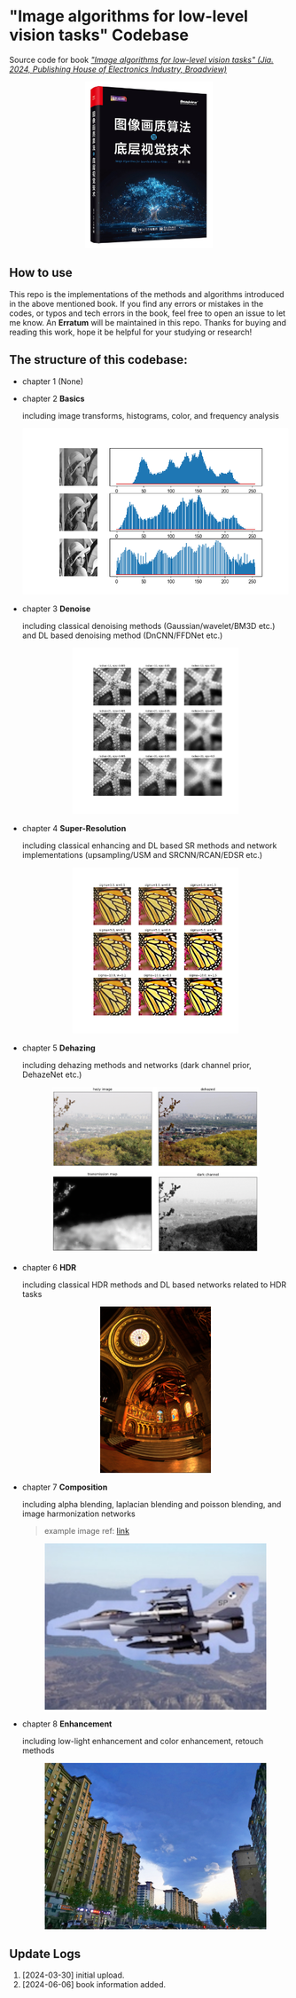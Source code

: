 # "Image algorithms for low-level vision tasks" Codebase

Source code for book *["Image algorithms for low-level vision tasks" (Jia. 2024, Publishing House of Electronics Industry, Broadview)](https://book.douban.com/subject/36895899/)*


<p align="center">
  <img src="./bookcover.jpg" height=300>

## How to use

  This repo is the implementations of the methods and algorithms introduced in the above mentioned book. If you find any errors or mistakes in the codes, or typos and tech errors in the book, feel free to open an issue to let me know. An **Erratum** will be maintained in this repo. Thanks for buying and reading this work, hope it be helpful for your studying or research!

## The structure of this codebase:

- chapter 1 (None)

- chapter 2 **Basics**

  including image transforms, histograms, color, and frequency analysis
  <p align="center">
    <img src="ch2_basics/results/hist/hist_compare.png" height=300>

- chapter 3 **Denoise**

  including classical denoising methods (Gaussian/wavelet/BM3D etc.) and DL based denoising method (DnCNN/FFDNet etc.)
  <p align="center">
    <img src="ch3_denoise/results/guided_filter/guided.png" height=300>

- chapter 4 **Super-Resolution**

  including classical enhancing and DL based SR methods and network implementations (upsampling/USM and SRCNN/RCAN/EDSR etc.)
  <p align="center">
    <img src="ch4_super/results/usm/usm_result.png" height=300>

- chapter 5 **Dehazing**

  including dehazing methods and networks (dark channel prior, DehazeNet etc.)
  <p align="center">
    <img src="ch5_dehaze/fig7.png" height=300>

- chapter 6 **HDR**

  including classical HDR methods and DL based networks related to HDR tasks
  <p align="center">
    <img src="ch6_hdr/results/reinhard/reinhard_out.png" height=300>

- chapter 7 **Composition**

  including alpha blending, laplacian blending and poisson blending, and image harmonization networks
  > example image ref: [link](https://github.com/willemmanuel/poisson-image-editing/tree/master/input/2)
  <p align="center">
    <img src="ch7_composite/results/copy_paste.png" height=300>

- chapter 8 **Enhancement**

  including low-light enhancement and color enhancement, retouch methods
  <p align="center">
    <img src="ch8_enhance/results/invert_dehaze/out.png" height=300>



## Update Logs

1. [2024-03-30] initial upload.
2. [2024-06-06] book information added.

